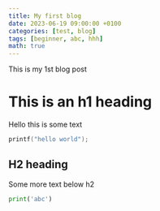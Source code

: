 ```yaml
---
title: My first blog
date: 2023-06-19 09:00:00 +0100
categories: [test, blog]
tags: [beginner, abc, hhh]
math: true
---
```


This is my 1st blog post

# This is an h1 heading

Hello this is some text

```c
printf("hello world");
```

## H2 heading

Some more text below h2

```python
print('abc')
```

